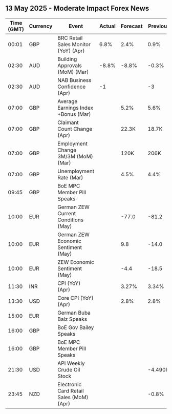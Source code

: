 ## 13 May 2025 - Moderate Impact Forex News

| Time (GMT) | Currency | Event | Actual | Forecast | Previous |
|------|----------|-------|--------|----------|----------|
| 00:01 | GBP | BRC Retail Sales Monitor (YoY) (Apr) | 6.8% | 2.4% | 0.9% |
| 02:30 | AUD | Building Approvals (MoM) (Mar) | -8.8% | -8.8% | -0.3% |
| 02:30 | AUD | NAB Business Confidence (Apr) | -1 |  | -3 |
| 07:00 | GBP | Average Earnings Index +Bonus (Mar) |  | 5.2% | 5.6% |
| 07:00 | GBP | Claimant Count Change (Apr) |  | 22.3K | 18.7K |
| 07:00 | GBP | Employment Change 3M/3M (MoM) (Mar) |  | 120K | 206K |
| 07:00 | GBP | Unemployment Rate (Mar) |  | 4.5% | 4.4% |
| 09:45 | GBP | BoE MPC Member Pill Speaks |  |  |  |
| 10:00 | EUR | German ZEW Current Conditions (May) |  | -77.0 | -81.2 |
| 10:00 | EUR | German ZEW Economic Sentiment (May) |  | 9.8 | -14.0 |
| 10:00 | EUR | ZEW Economic Sentiment (May) |  | -4.4 | -18.5 |
| 11:30 | INR | CPI (YoY) (Apr) |  | 3.27% | 3.34% |
| 13:30 | USD | Core CPI (YoY) (Apr) |  | 2.8% | 2.8% |
| 15:00 | EUR | German Buba Balz Speaks |  |  |  |
| 16:00 | GBP | BoE Gov Bailey Speaks |  |  |  |
| 16:00 | GBP | BoE MPC Member Pill Speaks |  |  |  |
| 21:30 | USD | API Weekly Crude Oil Stock |  |  | -4.490M |
| 23:45 | NZD | Electronic Card Retail Sales (MoM) (Apr) |  |  | -0.8% |
